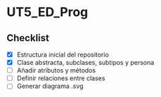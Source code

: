 # UT5_ED_Prog
## Checklist
- [x] Estructura inicial del repositorio
- [x] Clase abstracta, subclases, subtipos y persona
- [ ] Añadir atributos y métodos
- [ ] Definir relaciones entre clases
- [ ] Generar diagrama .svg
